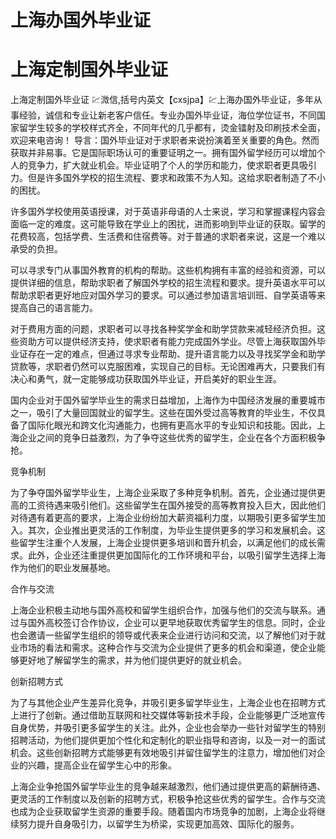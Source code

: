 # 上海办国外毕业证
# 上海定制国外毕业证
上海定制国外毕业证 💹溦信,括号内英文【cxsjpa】💹上海办国外毕业证，多年从事经验，诚信和专业让新老客户信任。专业办国外毕业证，海位学位证书，不同国家留学生较多的学校样式齐全，不同年代的几乎都有，烫金镭射及印刷技术全面，欢迎来电咨询！
导言：国外毕业证对于求职者来说扮演着至关重要的角色。然而获取并非易事。它是国际职场认可的重要证明之一。拥有国外留学经历可以增加个人的竞争力，扩大就业机会。毕业证明了个人的学历和能力，使求职者更具吸引力。但是许多国外学校的招生流程、要求和政策不为人知。这给求职者制造了不小的困扰。

许多国外学校使用英语授课，对于英语非母语的人士来说，学习和掌握课程内容会面临一定的难度。这可能导致在学业上的困扰，进而影响到毕业证的获取。留学的花费较高，包括学费、生活费和住宿费等。对于普通的求职者来说，这是一个难以承受的负担。

可以寻求专门从事国外教育的机构的帮助。这些机构拥有丰富的经验和资源，可以提供详细的信息，帮助求职者了解国外学校的招生流程和要求。提升英语水平可以帮助求职者更好地应对国外学习的要求。可以通过参加语言培训班、自学英语等来提高自己的语言能力。

对于费用方面的问题，求职者可以寻找各种奖学金和助学贷款来减轻经济负担。这些资助方可以提供经济支持，使求职者有能力完成国外学业。尽管上海获取国外毕业证存在一定的难点，但通过寻求专业帮助、提升语言能力以及寻找奖学金和助学贷款等，求职者仍然可以克服困难，实现自己的目标。无论困难再大，只要我们有决心和勇气，就一定能够成功获取国外毕业证，开启美好的职业生涯。

国内企业对于国外留学毕业生的需求日益增加，上海作为中国经济发展的重要城市之一，吸引了大量回国就业的留学生。这些在国外受过高等教育的毕业生，不仅具备了国际化眼光和跨文化沟通能力，也拥有更高水平的专业知识和技能。因此，上海企业之间的竞争日益激烈，为了争夺这些优秀的留学生，企业在各个方面积极争抢。

竞争机制

为了争夺国外留学毕业生，上海企业采取了多种竞争机制。首先，企业通过提供更高的工资待遇来吸引他们。这些留学生在国外接受的高等教育投入巨大，因此他们对待遇有着更高的要求，上海企业纷纷加大薪资福利力度，以期吸引更多留学生加入。其次，企业推出更灵活的工作制度，为毕业生提供更多的学习和发展机会。这些留学生注重个人发展，上海企业提供更多培训和晋升机会，以满足他们的成长需求。此外，企业还注重提供更加国际化的工作环境和平台，以吸引留学生选择上海作为他们的职业发展基地。

合作与交流

上海企业积极主动地与国外高校和留学生组织合作，加强与他们的交流与联系。通过与国外高校签订合作协议，企业可以更早地获取优秀留学生的信息。同时，企业也会邀请一些留学生组织的领导或代表来企业进行访问和交流，以了解他们对于就业市场的看法和需求。这种合作与交流为企业提供了更多的机会和渠道，使企业能够更好地了解留学生的需求，并为他们提供更好的就业机会。

创新招聘方式

为了与其他企业产生差异化竞争，并吸引更多留学毕业生，上海企业也在招聘方式上进行了创新。通过借助互联网和社交媒体等新技术手段，企业能够更广泛地宣传自身优势，并吸引更多留学生的关注。此外，企业也会举办一些针对留学生的特别招聘活动，为他们提供更加个性化和定制化的职业指导和咨询，以及一对一的面试机会。这些创新招聘方式能够更有效地吸引并留住留学生的注意力，增加他们对企业的兴趣，提高企业在留学生心中的形象。

上海企业争抢国外留学毕业生的竞争越来越激烈，他们通过提供更高的薪酬待遇、更灵活的工作制度以及创新的招聘方式，积极争抢这些优秀的留学生。合作与交流也成为企业获取留学生资源的重要手段。随着国内市场竞争的加剧，上海企业将继续努力提升自身吸引力，以留学生为桥梁，实现更加高效、国际化的服务。
